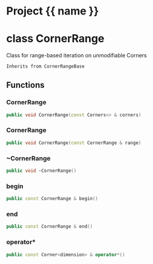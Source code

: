 <script setup>
import {useRoute} from 'vitepress'
const {path} = useRoute()
const tokens = path.split('/')
const words = tokens[2].split('-');
for (let i = 0; i < words.length; i++) {
    words[i] = words[i].charAt(0).toUpperCase() + words[i].slice(1);
    words[i] = words[i].replace('geode', 'Geode')
}
const name = words.join('-');
</script>
# Project {{ name }}

# class CornerRange


 Class for range-based iteration on unmodifiable Corners



```cpp
Inherits from CornerRangeBase
```



## Functions

### CornerRange

```cpp
public void CornerRange(const Corners<> & corners)
```


### CornerRange

```cpp
public void CornerRange(const CornerRange & range)
```


### ~CornerRange

```cpp
public void ~CornerRange()
```


### begin

```cpp
public const CornerRange & begin()
```


### end

```cpp
public const CornerRange & end()
```


### operator*

```cpp
public const Corner<dimension> & operator*()
```




